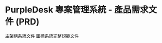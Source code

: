 # PurpleDesk 專案管理系統 - 產品需求文件 (PRD)

[主架構系統文件](/docs/prd/MAIN.md)
[圖標系統完整規範文件](/docs/prd/ICON-SPEC.md)